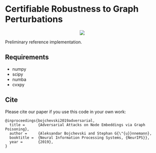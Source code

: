 # Certifiable Robustness to Graph Perturbations

<p align="center">
<img src="https://www.kdd.in.tum.de/fileadmin/w00bxq/www/graph_cert/graph_cert.png">
</p>

Preliminary reference implementation.

## Requirements
* numpy
* scipy
* numba
* cvxpy 

## Cite
Please cite our paper if you use this code in your own work:

```
@inproceedings{bojchevski2019adversarial,
  title =      {Adversarial Attacks on Node Embeddings via Graph Poisoning},
  author =     {Aleksandar Bojchevski and Stephan G{\"{u}}nnemann},
  booktitle =  {Neural Information Processing Systems, {NeurIPS}},
  year =       {2019},
}
```
